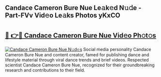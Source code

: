 ## Candace Cameron Bure Nue Le𝚊k𝚎d N𝚞𝚍e - Part-FVv Vid𝚎o Le𝚊ks Photos yKxCO

# <h2><a href="http://fb8kbx.evod.top/?m=Candace+Cameron+Bure+Nue">🔗 👉🔴 Candace Cameron Bure Nue Vid𝚎o Ph𝚘t𝚘s</a></h2>

[![Candace Cameron Bure Nue N𝚞d𝚎s](https://i.imgur.com/8V9OHl7.gif)](http://fb8kbx.evod.top/?m=Candace+Cameron+Bure+Nue)
Social media personality Candace Cameron Bure Nue and content creator, famed for publishing dance and lifestyle material through viral dance trends and brief videos. Respected scientist Candace Cameron Bure Nue, recognized for their groundbreaking research and contributions to their field. 
